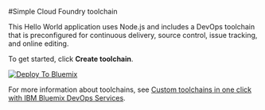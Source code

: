#Simple Cloud Foundry toolchain

This Hello World application uses Node.js and includes a DevOps toolchain that is preconfigured for continuous delivery, source control, issue tracking, and online editing.

To get started, click **Create toolchain**.

[![Deploy To Bluemix](https://new-console.ng.bluemix.net/devops/graphics/create_toolchain_button.png)](https://new-console.stage1.ng.bluemix.net/devops/setup/deploy/?repository=https%3A//github.com/c4k9c0/simple-toolchain)

For more information about toolchains, see [Custom toolchains in one click with IBM Bluemix DevOps Services](https://developer.ibm.com/devops-services/2016/06/16/open-toolchain-with-ibm-bluemix-devops-services/).
